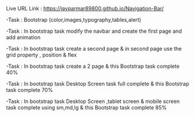 Live URL Link : https://jayparmar89800.github.io/Navigation-Bar/

-Task : Bootstrap (color,images,typography,tables,alert)

-Task : In bootstrap task modify the navbar and create the first page and add animation 

-Task : In bootstrap task create a second page & in second page use the grid property , position  & flex

-Task : In bootstrap task create a 2 page & this Bootstrap task complete 40%

-Task : In bootstrap task Desktop Screen task full complete & this Bootstrap task complete 70%

-Task : In bootstrap task Desktop Screen ,tablet screen & mobile screen task complete using sm,md,lg & this Bootstrap task complete 85%

